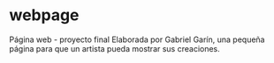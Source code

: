 # webpage
 Página web - proyecto final
Elaborada por Gabriel Garín, una pequeña página para que un artista pueda mostrar
sus creaciones.
